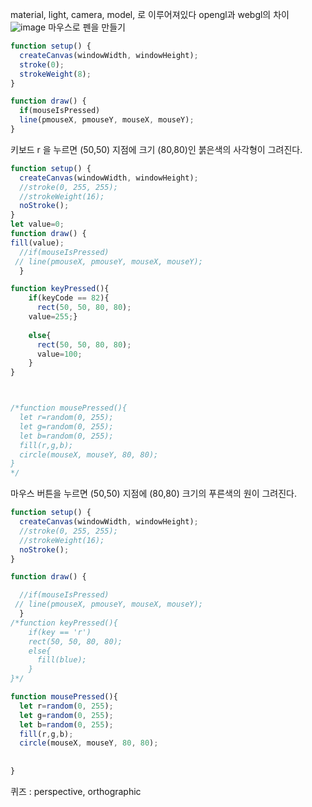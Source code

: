 material, light, camera, model, 로 이루어져있다
opengl과 webgl의 차이
![image](https://github.com/gryrryfh/AI-Graphics/assets/50912987/0942b851-43f7-4d8c-b20e-4493b981de9b)
마우스로 펜을 만들기
```javascript
function setup() {
  createCanvas(windowWidth, windowHeight);
  stroke(0);
  strokeWeight(8);
}

function draw() {
  if(mouseIsPressed)
  line(pmouseX, pmouseY, mouseX, mouseY);
}
```

키보드 r 을 누르면 (50,50) 지점에 크기 (80,80)인 붉은색의 사각형이 그려진다.
```javascript
function setup() {
  createCanvas(windowWidth, windowHeight);
  //stroke(0, 255, 255);
  //strokeWeight(16);
  noStroke();
}
let value=0;
function draw() {
fill(value);
  //if(mouseIsPressed)
 // line(pmouseX, pmouseY, mouseX, mouseY);
  }

function keyPressed(){
    if(keyCode == 82){
      rect(50, 50, 80, 80);
    value=255;}
  
    else{
      rect(50, 50, 80, 80);
      value=100;
    }
}



/*function mousePressed(){
  let r=random(0, 255);
  let g=random(0, 255);
  let b=random(0, 255);
  fill(r,g,b);
  circle(mouseX, mouseY, 80, 80);  
}
*/
```
마우스 버튼을 누르면 (50,50) 지점에 (80,80) 크기의 푸른색의 원이 그려진다.
```javascript
function setup() {
  createCanvas(windowWidth, windowHeight);
  //stroke(0, 255, 255);
  //strokeWeight(16);
  noStroke();
}

function draw() {

  //if(mouseIsPressed)
 // line(pmouseX, pmouseY, mouseX, mouseY);
  }
/*function keyPressed(){
    if(key == 'r')
    rect(50, 50, 80, 80);
    else{
      fill(blue);
    }
}*/

function mousePressed(){
  let r=random(0, 255);
  let g=random(0, 255);
  let b=random(0, 255);
  fill(r,g,b);
  circle(mouseX, mouseY, 80, 80);
  
  
}
```
퀴즈 : perspective, orthographic
